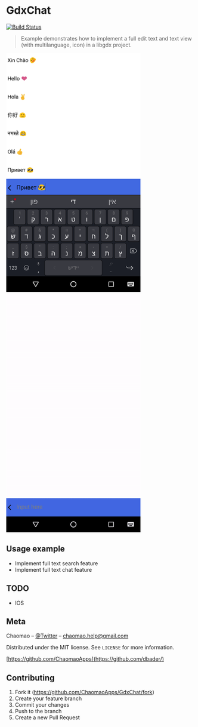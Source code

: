 # GdxChat
[![Build Status](https://dev.azure.com/admin0742/GdxDemo/_apis/build/status/ChaomaoApps.GdxChat?branchName=master)](https://dev.azure.com/admin0742/GdxDemo/_build/latest?definitionId=9&branchName=master)

> Example demonstrates how to implement a full edit text and text view (with multilanguage, icon) in a libgdx project.

<img src="screenshot.png" width="360"> <img src="animated.gif" width="360">

## Usage example

- Implement full text search feature
- Implement full text chat feature

## TODO

- IOS

## Meta

Chaomao – [@Twitter](https://twitter.com/ChaomaoApps) – chaomao.help@gmail.com

Distributed under the MIT license. See ``LICENSE`` for more information.

[https://github.com/ChaomaoApps](https://github.com/dbader/)

## Contributing

1. Fork it (<https://github.com/ChaomaoApps/GdxChat/fork>)
2. Create your feature branch
3. Commit your changes
4. Push to the branch
5. Create a new Pull Request

<!-- Markdown link & img dfn's -->
[npm-image]: https://img.shields.io/npm/v/datadog-metrics.svg?style=flat-square
[npm-url]: https://npmjs.org/package/datadog-metrics
[npm-downloads]: https://img.shields.io/npm/dm/datadog-metrics.svg?style=flat-square
[travis-image]: https://img.shields.io/travis/dbader/node-datadog-metrics/master.svg?style=flat-square
[travis-url]: https://travis-ci.org/dbader/node-datadog-metrics
[wiki]: https://github.com/yourname/yourproject/wiki
